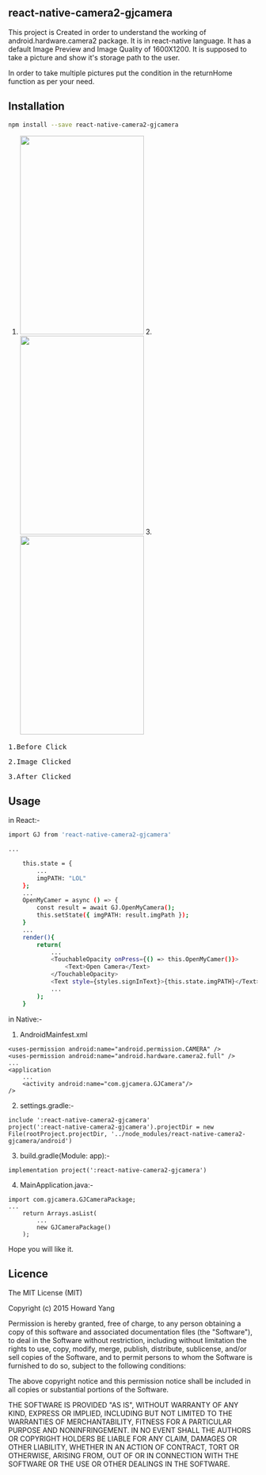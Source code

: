 ## react-native-camera2-gjcamera

This project is Created in order to understand the working of android.hardware.camera2 package.
It is in react-native language.
It has a default Image Preview and Image Quality of 1600X1200.
It is supposed to take a picture and show it's storage path to the user.

In order to take multiple pictures put the condition in the returnHome function as per your need.

## Installation

```sh
npm install --save react-native-camera2-gjcamera
```

1. <img width=250px height=400px src ="https://user-images.githubusercontent.com/49477268/58932868-03755f00-8783-11e9-9247-e0b1ef8add82.png"/>   2. <img width=250px height=400px src ="https://user-images.githubusercontent.com/49477268/58932871-083a1300-8783-11e9-8682-b917666eb4a9.png"/>   3. <img width=250px height=400px src ="https://user-images.githubusercontent.com/49477268/58932875-0c663080-8783-11e9-87f3-e854d46d220b.png"/>

<pre>1.Before Click</pre><pre>2.Image Clicked </pre><pre>3.After Clicked</pre>

## Usage

in React:-
```sh
import GJ from 'react-native-camera2-gjcamera'

...

    this.state = {
        ...
        imgPATH: "LOL"
    };
    ...
    OpenMyCamer = async () => {
        const result = await GJ.OpenMyCamera();
        this.setState({ imgPATH: result.imgPath });
    }
    ...
    render(){
        return(
            ...
            <TouchableOpacity onPress={() => this.OpenMyCamer()}>
                <Text>Open Camera</Text>
            </TouchableOpacity>
            <Text style={styles.signInText}>{this.state.imgPATH}</Text>
            ...
        );
    }
```
in Native:-

1) AndroidMainfest.xml
```
<uses-permission android:name="android.permission.CAMERA" />
<uses-permission android:name="android.hardware.camera2.full" />
...
<application
    ...
    <activity android:name="com.gjcamera.GJCamera"/>
/>
```
2) settings.gradle:-
```
include ':react-native-camera2-gjcamera'
project(':react-native-camera2-gjcamera').projectDir = new File(rootProject.projectDir, '../node_modules/react-native-camera2-gjcamera/android')
```
3) build.gradle(Module: app):-
```
implementation project(':react-native-camera2-gjcamera')
```

4) MainApplication.java:-

```
import com.gjcamera.GJCameraPackage;
...
    return Arrays.asList(
        ...
        new GJCameraPackage()
    );
```

Hope you will like it.

## Licence
The MIT License (MIT)

Copyright (c) 2015 Howard Yang

Permission is hereby granted, free of charge, to any person obtaining a copy
of this software and associated documentation files (the "Software"), to deal
in the Software without restriction, including without limitation the rights
to use, copy, modify, merge, publish, distribute, sublicense, and/or sell
copies of the Software, and to permit persons to whom the Software is
furnished to do so, subject to the following conditions:

The above copyright notice and this permission notice shall be included in all
copies or substantial portions of the Software.

THE SOFTWARE IS PROVIDED "AS IS", WITHOUT WARRANTY OF ANY KIND, EXPRESS OR
IMPLIED, INCLUDING BUT NOT LIMITED TO THE WARRANTIES OF MERCHANTABILITY,
FITNESS FOR A PARTICULAR PURPOSE AND NONINFRINGEMENT. IN NO EVENT SHALL THE
AUTHORS OR COPYRIGHT HOLDERS BE LIABLE FOR ANY CLAIM, DAMAGES OR OTHER
LIABILITY, WHETHER IN AN ACTION OF CONTRACT, TORT OR OTHERWISE, ARISING FROM,
OUT OF OR IN CONNECTION WITH THE SOFTWARE OR THE USE OR OTHER DEALINGS IN THE
SOFTWARE.


